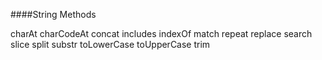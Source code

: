 ####String Methods

charAt
charCodeAt
concat
includes
indexOf
match
repeat
replace
search
slice
split
substr
toLowerCase
toUpperCase
trim